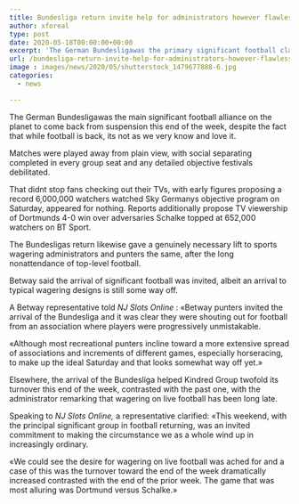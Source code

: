 ```yaml
---
title: Bundesliga return invite help for administrators however flawless Saturday still way off
author: xforeal 
type: post
date: 2020-05-18T00:00:00+00:00
excerpt: 'The German Bundesligawas the primary significant football class on the planet to come back from suspension this end of the week, in spite of the fact that while football is back, its not as we very know and love it '
url: /bundesliga-return-invite-help-for-administrators-however-flawless-saturday-still-way-off/
image : images/news/2020/05/shutterstock_1479677888-6.jpg
categories:
  - news

---
```

The German Bundesligawas the main significant football alliance on the planet to come back from suspension this end of the week, despite the fact that while football is back, its not as we very know and love it. 

Matches were played away from plain view, with social separating completed in every group seat and any detailed objective festivals debilitated. 

That didnt stop fans checking out their TVs, with early figures proposing a record 6,000,000 watchers watched Sky Germanys objective program on Saturday, appeared for nothing. Reports additionally propose TV viewership of Dortmunds 4-0 win over adversaries Schalke topped at 652,000 watchers on BT Sport. 

The Bundesligas return likewise gave a genuinely necessary lift to sports wagering administrators and punters the same, after the long nonattendance of top-level football. 

Betway said the arrival of significant football was invited, albeit an arrival to typical wagering designs is still some way off. 

A Betway representative told _NJ Slots Online_ : &#171;Betway punters invited the arrival of the Bundesliga and it was clear they were shouting out for football from an association where players were progressively unmistakable. 

&#171;Although most recreational punters incline toward a more extensive spread of associations and increments of different games, especially horseracing, to make up the ideal Saturday and that looks somewhat way off yet.&#187; 

Elsewhere, the arrival of the Bundesliga helped Kindred Group twofold its turnover this end of the week, contrasted with the past one, with the administrator remarking that wagering on live football has been long late. 

Speaking to _NJ Slots Online,_ a representative clarified: &#171;This weekend, with the principal significant group in football returning, was an invited commitment to making the circumstance we as a whole wind up in increasingly ordinary. 

&#171;We could see the desire for wagering on live football was ached for and a case of this was the turnover toward the end of the week dramatically increased contrasted with the end of the prior week. The game that was most alluring was Dortmund versus Schalke.&#187;